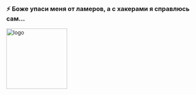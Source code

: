 ### ⚡ Боже упаси меня от ламеров, а с хакерами я справлюсь сам...

<img src="https://github-readme-stats.vercel.app/api?username=cyfive&show_icons=true" alt="logo" height="160" />

<!--
**cyfive/cyfive** is a ✨ _special_ ✨ repository because its `README.md` (this file) appears on your GitHub profile.

Here are some ideas to get you started:

- 🔭 I’m currently working on ...
- 🌱 I’m currently learning ...
- 👯 I’m looking to collaborate on ...
- 🤔 I’m looking for help with ...
- 💬 Ask me about ...
- 📫 How to reach me: ...
- 😄 Pronouns: ...
- ⚡ Fun fact: ...
-->
